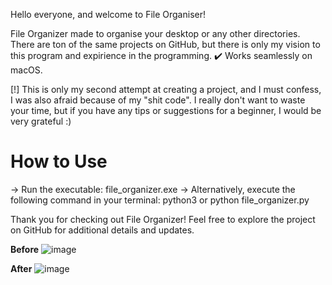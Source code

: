 Hello everyone, and welcome to File Organiser!

File Organizer made to organise your desktop or any other directories. There are ton of the same projects on GitHub, but there is only my vision to this program and expirience in the programming.
✔️ Works seamlessly on macOS.

[!] This is only my second attempt at creating a project, and I must confess, I was also afraid because of my 
"shit code". I really don't want to waste your time, but if you have any tips or suggestions for a beginner, I would be very grateful :)

# How to Use
-> Run the executable: file_organizer.exe
-> Alternatively, execute the following command in your terminal: python3 or python file_organizer.py


Thank you for checking out File Organizer! Feel free to explore the project on GitHub for additional details and updates.

**Before**
![image](https://github.com/ValikRTMM/FileOrganizer/assets/116544714/31b73862-55e2-49c7-bd17-d71042747c93)

**After**
![image](https://github.com/ValikRTMM/FileOrganizer/assets/116544714/b58f51a4-aa02-486c-9987-2fac050c4edd)
